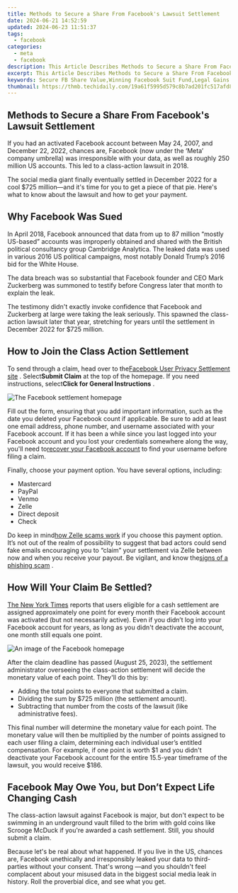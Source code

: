 ```yaml
---
title: Methods to Secure a Share From Facebook's Lawsuit Settlement
date: 2024-06-21 14:52:59
updated: 2024-06-23 11:51:37
tags:
  - facebook
categories:
  - meta
  - facebook
description: This Article Describes Methods to Secure a Share From Facebook's Lawsuit Settlement
excerpt: This Article Describes Methods to Secure a Share From Facebook's Lawsuit Settlement
keywords: Secure FB Share Value,Winning Facebook Suit Fund,Legal Gains via FB Settlement,FB Settlement Asset Protection,Defending Share Winnings,FB Lawsuit Investment Strategies,Maximizing FB Settlement Proceeds
thumbnail: https://thmb.techidaily.com/19a61f5995d579c8b7ad201fc517afd84cc338957aeb2d8c12a802a23a178f47.jpg
---
```


## Methods to Secure a Share From Facebook's Lawsuit Settlement

 If you had an activated Facebook account between May 24, 2007, and December 22, 2022, chances are, Facebook (now under the ‘Meta’ company umbrella) was irresponsible with your data, as well as roughly 250 million US accounts. This led to a class-action lawsuit in 2018.

 The social media giant finally eventually settled in December 2022 for a cool $725 million—and it's time for you to get a piece of that pie. Here's what to know about the lawsuit and how to get your payment.

## Why Facebook Was Sued

 In April 2018, Facebook announced that data from up to 87 million “mostly US-based” accounts was improperly obtained and shared with the British political consultancy group Cambridge Analytica. The leaked data was used in various 2016 US political campaigns, most notably Donald Trump’s 2016 bid for the White House.

 The data breach was so substantial that Facebook founder and CEO Mark Zuckerberg was summoned to testify before Congress later that month to explain the leak.

 The testimony didn't exactly invoke confidence that Facebook and Zuckerberg at large were taking the leak seriously. This spawned the class-action lawsuit later that year, stretching for years until the settlement in December 2022 for $725 million.

## How to Join the Class Action Settlement

 To send through a claim, head over to the[Facebook User Privacy Settlement site](https://www.facebookuserprivacysettlement.com/) . Select**Submit Claim** at the top of the homepage. If you need instructions, select**Click for General Instructions** .

![The Facebook settlement homepage](https://static1.makeuseofimages.com/wordpress/wp-content/uploads/wm/2023/04/facebook-settlement-page.jpg)

 Fill out the form, ensuring that you add important information, such as the date you deleted your Facebook count if applicable. Be sure to add at least one email address, phone number, and username associated with your Facebook account. If it has been a while since you last logged into your Facebook account and you lost your credentials somewhere along the way, you'll need to[recover your Facebook account](http://www.makeuseof.com/tag/recover-facebook-account-longer-log/) to find your username before filing a claim.

 Finally, choose your payment option. You have several options, including:

* Mastercard
* PayPal
* Venmo
* Zelle
* Direct deposit
* Check

 Do keep in mind[how Zelle scams work](https://www.makeuseof.com/how-zelle-scams-work/) if you choose this payment option. It’s not out of the realm of possibility to suggest that bad actors could send fake emails encouraging you to “claim” your settlement via Zelle between now and when you receive your payout. Be vigilant, and know the[signs of a phishing scam](https://www.makeuseof.com/top-signs-phishing-scams/) .

## How Will Your Claim Be Settled?

[The New York Times](https://www.nytimes.com/2023/04/20/business/facebook-settlement-apply.html) reports that users eligible for a cash settlement are assigned approximately one point for every month their Facebook account was activated (but not necessarily active). Even if you didn’t log into your Facebook account for years, as long as you didn't deactivate the account, one month still equals one point.

![An image of the Facebook homepage](https://static1.makeuseofimages.com/wordpress/wp-content/uploads/wm/2023/04/facebook-homepage.jpg)

 After the claim deadline has passed (August 25, 2023), the settlement administrator overseeing the class-action settlement will decide the monetary value of each point. They'll do this by:

* Adding the total points to everyone that submitted a claim.
* Dividing the sum by $725 million (the settlement amount).
* Subtracting that number from the costs of the lawsuit (like administrative fees).

 This final number will determine the monetary value for each point. The monetary value will then be multiplied by the number of points assigned to each user filing a claim, determining each individual user’s entitled compensation. For example, if one point is worth $1 and you didn't deactivate your Facebook account for the entire 15.5-year timeframe of the lawsuit, you would receive $186.

## Facebook May Owe You, but Don’t Expect Life Changing Cash

 The class-action lawsuit against Facebook is major, but don't expect to be swimming in an underground vault filled to the brim with gold coins like Scrooge McDuck if you're awarded a cash settlement. Still, you should submit a claim.

 Because let's be real about what happened. If you live in the US, chances are, Facebook unethically and irresponsibly leaked your data to third-parties without your consent. That's wrong —and you shouldn't feel complacent about your misused data in the biggest social media leak in history. Roll the proverbial dice, and see what you get.


<ins class="adsbygoogle"
     style="display:block"
     data-ad-format="autorelaxed"
     data-ad-client="ca-pub-7571918770474297"
     data-ad-slot="1223367746"></ins>



<ins class="adsbygoogle"
     style="display:block"
     data-ad-client="ca-pub-7571918770474297"
     data-ad-slot="8358498916"
     data-ad-format="auto"
     data-full-width-responsive="true"></ins>
